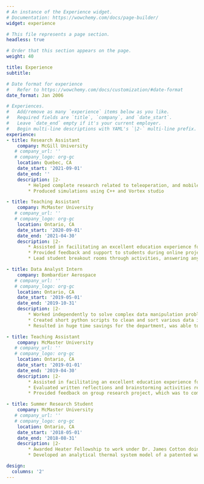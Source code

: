 ```yaml
---
# An instance of the Experience widget.
# Documentation: https://wowchemy.com/docs/page-builder/
widget: experience

# This file represents a page section.
headless: true

# Order that this section appears on the page.
weight: 40

title: Experience
subtitle:

# Date format for experience
#   Refer to https://wowchemy.com/docs/customization/#date-format
date_format: Jan 2006

# Experiences.
#   Add/remove as many `experience` items below as you like.
#   Required fields are `title`, `company`, and `date_start`.
#   Leave `date_end` empty if it's your current employer.
#   Begin multi-line descriptions with YAML's `|2-` multi-line prefix.
experience:
- title: Research Assistant
    company: McGill University
   # company_url: ''
   # company_logo: org-gc
    location: Quebec, CA
    date_start: '2021-09-01'
    date_end: ''
    description: |2-
        * Helped complete research related to teleoperation, and mobile robotics
        * Produced simulations using C++ and Vortex studio

- title: Teaching Assistant
    company: McMaster University
   # company_url: ''
   # company_logo: org-gc
    location: Ontario, CA
    date_start: '2020-09-01'
    date_end: '2021-04-30'
    description: |2-
        * Assisted in facilitating an excellent education experience for students in Engineering 1P13
        * Provided feedback and support to students during online project labs, related to material science, computer science, and engineering presentations
        * Lead student breakout rooms through activities, answering any questions that the students had

- title: Data Analyst Intern
    company: Bombardier Aerospace
   # company_url: ''
   # company_logo: org-gc
    location: Ontario, CA
    date_start: '2019-05-01'
    date_end: '2019-10-31'
    description: |2-
        * Worked independently to solve complex data manipulation problems in order to reduce task time
        * Created short python scripts to clean and sort various data input streams as well as perform different forms of analysis on the cleaned data
        * Resulted in huge time savings for the department, was able to reduce the task time from months of work per year to less than an hour

- title: Teaching Assistant
    company: McMaster University
   # company_url: ''
   # company_logo: org-gc
    location: Ontario, CA
    date_start: '2019-01-01'
    date_end: '2019-04-30'
    description: |2-
        * Assisted in facilitating an excellent education experience for Innovation 1X03 under professor Kenneth Owen
        * Evaluated written reflections and brainstorming activities related to Innovation and Entrepreneurship on feasibility of ideas and quality of work
        * Provided feedback on group research project, which was to complete the initial steps of starting a theoretical business

- title: Summer Research Student
    company: McMaster University
   # company_url: ''
   # company_logo: org-gc
    location: Ontario, CA
    date_start: '2018-05-01'
    date_end: '2018-08-31'
    description: |2-        
        * Awarded Heater Fellowship to work under Dr. James Cotton doing reaserach into waste heat recovery
        * Developed an analytical thermal system model of a patented waste heat recovery system using Modelica and Excel

design:
  columns: '2'
---
```

